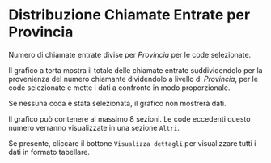 # Distribuzione Chiamate Entrate per Provincia

Numero di chiamate entrate divise per *Provincia* per le code selezionate.

Il grafico a torta mostra il totale delle chiamate entrate suddividendolo per la 
provenienza del numero chiamante dividendolo a livello di *Provincia*, per le code 
selezionate e mette i dati a confronto in modo proporzionale.

Se nessuna coda è stata selezionata, il grafico non mostrerà dati.

Il grafico può contenere al massimo 8 sezioni. Le code eccedenti questo numero
verranno visualizzate in una sezione `Altri`.

Se presente, cliccare il bottone `Visualizza dettagli` per visualizzare tutti i dati
in formato tabellare.
